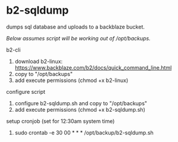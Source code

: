 # b2-sqldump
dumps sql database and uploads to a backblaze bucket.

*Below assumes script will be working out of /opt/backups.*

b2-cli
1. download b2-linux: https://www.backblaze.com/b2/docs/quick_command_line.html
2. copy to "/opt/backups"
3. add execute permissions (chmod +x b2-linux)

configure script
1. configure b2-sqldump.sh and copy to "/opt/backups"
2. add execute permissions (chmod +x b2-sqldump.sh)
	
setup cronjob (set for 12:30am system time)
1. sudo crontab -e
30 00 * * * /opt/backup/b2-sqldump.sh
